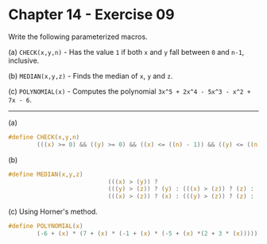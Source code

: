 # Chapter 14 - Exercise 09

Write the following parameterized macros.

(a) `CHECK(x,y,n)` - Has the value `1` if both `x` and `y` fall between `0` and
`n-1`, inclusive.

(b) `MEDIAN(x,y,z)` - Finds the median of `x`, `y` and `z`. 

(c) `POLYNOMIAL(x)` - Computes the polynomial `3x^5 + 2x^4 - 5x^3 - x^2 + 7x -
6`.


---

(a)
```C
#define CHECK(x,y,n)                                                           \
        (((x) >= 0) && ((y) >= 0) && ((x) <= ((n) - 1)) && ((y) <= ((n) - 1)))          
```

(b)
```C
#define MEDIAN(x,y,z)                                                          \
                            (((x) > (y)) ?                                     \
                            (((y) > (z)) ? (y) : (((x) > (z)) ? (z) : (x))) :  \
                            (((x) > (z)) ? (x) : (((y) > (z)) ? (z) : (y))))
```

(c)
Using Horner's method.

```C
#define POLYNOMIAL(x)                                                          \
        (-6 + (x) * (7 + (x) * (-1 + (x) * (-5 + (x) *(2 + 3 * (x))))))
```
